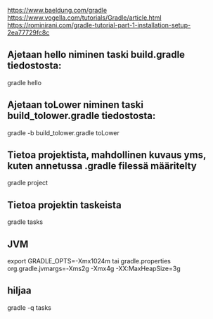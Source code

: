 https://www.baeldung.com/gradle
https://www.vogella.com/tutorials/Gradle/article.html
https://rominirani.com/gradle-tutorial-part-1-installation-setup-2ea77729fc8c


## Ajetaan hello niminen taski build.gradle tiedostosta:
gradle hello

## Ajetaan toLower niminen taski build_tolower.gradle tiedostosta:
gradle -b build_tolower.gradle toLower

## Tietoa projektista, mahdollinen kuvaus yms, kuten annetussa .gradle filessä määritelty
gradle project

## Tietoa projektin taskeista
gradle tasks

## JVM
export GRADLE_OPTS=-Xmx1024m
tai gradle.properties
org.gradle.jvmargs=-Xms2g -Xmx4g -XX\:MaxHeapSize\=3g

## hiljaa
gradle -q tasks

